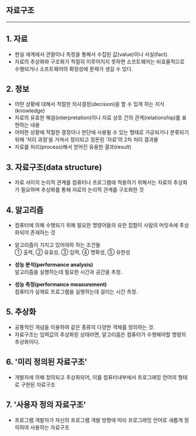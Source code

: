 ## **자료구조**

___

## **1. 자료**
- 현실 세계에서 관찰이나 측정을 통해서 수집된 값(value)이나 사실(fact).
- 자료의 추상화와 구조화가 적절히 이루어지지 못하면 소프트웨어는 비효율적으로 수행되거나 소프트웨어의 확장성에 문제가 생길 수 있다.

## **2. 정보**
- 어떤 상황에 대해서 적절한 의사결정(decision)을 할 수 있게 하는 지식(knowledge)
- 자료의 유효한 해설(interpretation)이나 자료 상호 간의 관계(relationship)를 표현하는 내용
- 어떠한 상황에 적절한 결정이나 판단에 사용될 수 있는 형태로 가공되거나 분류되기 위해 ‘처리 과정’을 거쳐서 정리되고 정돈된 ‘자료’의 2차 처리 결과물
- 자료를 처리(process)해서 얻어진 유용한 결과(result)

## **3. 자료구조(data structure)**
- 자료 사이의 논리적 관계를 컴퓨터나 프로그램에 적용하기 위해서는 자료의 추상화가 필요하며 추상화를 통해 자료의 논리적 관계를 구조화한 것

## **4. 알고리즘**
- 컴퓨터에 의해 수행되기 위해 필요한 명령어들의 유한 집합이 사람의 머릿속에 추상화되어 존재하는 것
- 알고리즘이 가지고 있어야하 하는 조건들  
    ① 출력, ② 유효성, ③ 입력, ④ 명확성, ⑤ 유한성

- **성능 분석(performance analysis)**  
알고리즘을 실행하는데 필요한 시간과 공간을 추정.

- **성능 측정(performance measurement)**  
컴퓨터가 실제로 프로그램을 실행하는데 걸리는 시간 측정.

## **5. 추상화**
- 공통적인 개념을 이용하여 같은 종류의 다양한 객체를 정의하는 것.
- 자료구조는 입력값의 추상화된 상태라면, 알고리즘은 컴퓨터가 수행해야할 명령의 추상화이다.

## **6. '미리 정의된 자료구조'**
- 개발자에 의해 정의되고 추상화되어, 이를 컴퓨터내부에서 프로그래밍 언어의 형태로 구현된 자료구조

## **7. '사용자 정의 자료구조'**
- 프로그램 개발자가 자신의 프로그램 개발 방향에 따라 프로그래밍 언어로 새롭게 정의하여 사용하는 자료구조

